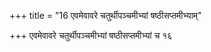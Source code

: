 +++
title = "16 एवमेवावरे चतुर्थीपञ्चमीभ्यां षष्ठीसप्तमीभ्याम्"

+++
एवमेवावरे चतुर्थीपञ्चमीभ्यां षष्ठीसप्तमीभ्यां च १६